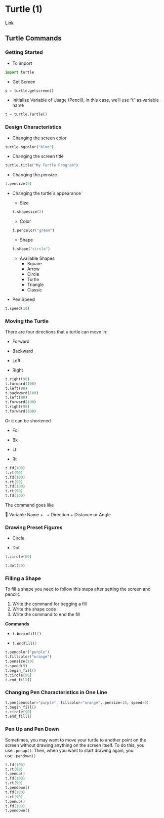 # Turtle (1)

[Link](https://realpython.com/beginners-guide-python-turtle/#drawing-a-shape)

## Turtle Commands

### Getting Started

- To import

```python
import turtle
```

- Get Screen

```python
s = turtle.getscreen()
```

- Initialize Variable of Usage (Pencil), in this case, we’ll use “t” as variable name

```python
t = turtle.Turtle()
```

### Design Characteristics

- Changing the screen color

```python
turtle.bgcolor("blue")
```

- Changing the screen title

```python
turtle.title("My Turtle Program")
```

- Changing the pensize

```python
t.pensize(5)
```

- Changing the turtle´s appearance
    - Size
    
    ```python
    t.shapesize(2)
    ```
    
    - Color
    
    ```python
    t.pencolor("green")
    ```
    
    - Shape
    
    ```python
    t.shape("circle")
    ```
    
    - Available Shapes
        - Square
        - Arrow
        - Circle
        - Turtle
        - Triangle
        - Classic
- Pen Speed

```python
t.speed(10)
```

### **Moving the Turtle**

There are four directions that a turtle can move in:

- Forward

- Backward

- Left

- Right

```python
t.right(90)
t.forward(100)
t.left(90)
t.backward(100)
t.left(90)
t.forward(100)
t.right(90)
t.forward(100)
```

Or it can be shortened

- Fd

- Bk

- Lt

- Rt

```python
t.fd(100)
t.rt(90)
t.fd(100)
t.rt(90)
t.fd(100)
t.rt(90)
t.fd(100)
```

The command goes like

<aside>
🐢 Variable Name + . + Direction + Distance or Angle

</aside>

### **Drawing Preset Figures**

- Circle

- Dot

```python
t.circle(60)
```

```python
t.dot(20)
```

### Filling a Shape

To fill a shape you need to follow this steps after setting the screen and pencilç

1. Write the command for begging a fill
2. Write the shape code
3. Write the command to end the fill

**Commands**

- `t.beginfill()`

- `t.endfill()`

```python
t.pencolor("purple")
t.fillcolor("orange")
t.pensize(10)
t.speed(9)
t.begin_fill()
t.circle(90)
t.end_fill()
```

### Changing Pen Characteristics in One Line

```python
t.pen(pencolor="purple", fillcolor="orange", pensize=10, speed=9)
t.begin_fill()
t.circle(90)
t.end_fill()
```

### Pen Up and Pen Down

Sometimes, you may want to move your turtle to another point on the screen without drawing anything on the screen itself. To do this, you use `.penup()`. Then, when you want to start drawing again, you use `.pendown()`

```python
t.fd(100)
t.rt(90)
t.penup()
t.fd(100)
t.rt(90)
t.pendown()
t.fd(100)
t.rt(90)
t.penup()
t.fd(100)
t.pendown()
```